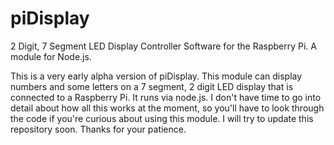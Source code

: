 # piDisplay
2 Digit, 7 Segment LED Display Controller Software for the Raspberry Pi. A module for Node.js.

This is a very early alpha version of piDisplay. This module can display numbers and some letters on a 7 segment, 2 digit LED display that is connected to a Raspberry Pi. It runs via node.js. I don't have time to go into detail about how all this works at the moment, so you'll have to look through the code if you're curious about using this module. I will try to update this repository soon. Thanks for your patience.
